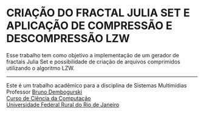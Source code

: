 # CRIAÇÃO DO FRACTAL JULIA SET E APLICAÇÃO DE COMPRESSÃO E DESCOMPRESSÃO LZW

Esse trabalho tem como objetivo a implementação de um gerador de fractais Julia Set e possibilidade de criação de arquivos comprimidos utilizando o algoritmo LZW.

----
Este é um trabalho acadêmico para a disciplina de Sistemas Multimídias<br>
Professor [Bruno Dembogurski](http://www.cc.ufrrj.br/equipe/bruno-dembogurski//)<br>
[Curso de Ciência da Computação](http://http://www.cc.ufrrj.br)<br>
[Universidade Federal Rural do Rio de Janeiro](http://www.ufrrj.br)
